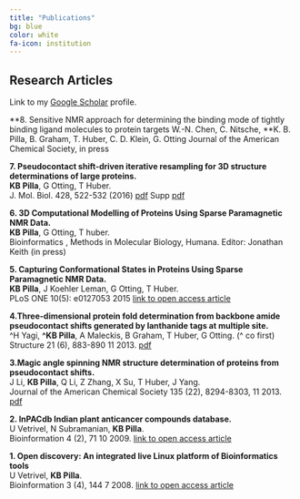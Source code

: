 ```yaml
---
title: "Publications"
bg: blue
color: white
fa-icon: institution
---
```



Research Articles
-----------------
Link to my [Google Scholar][0] profile.

**8. Sensitive NMR approach for determining the binding mode of tightly binding ligand molecules to protein targets
W.-N. Chen, C. Nitsche, **K. B. Pilla, B. Graham, T. Huber, C. D. Klein, G. Otting
Journal of the American Chemical Society, in press         


**7. Pseudocontact shift-driven iterative resampling for 3D structure determinations of large proteins.**<br>
**KB Pilla**, G Otting, T Huber.<br>
J. Mol. Biol. 428, 522-532 (2016) <i class="fa fa-file-pdf-o"></i> [pdf][6] Supp <i class="fa fa-file-pdf-o"></i> [pdf][7]

**6. 3D Computational Modelling of Proteins Using Sparse Paramagnetic NMR Data.**<br>
 **KB Pilla**, G Otting, T huber.<br>
 Bioinformatics , Methods in Molecular Biology, Humana. Editor: Jonathan Keith (in press)

**5. Capturing Conformational States in Proteins Using Sparse Paramagnetic NMR Data.**<br>
**KB Pilla**, J Koehler Leman, G Otting, T Huber. <br>
PLoS ONE 10(5): e0127053 2015  [link to open access article][5] 

**4.Three-dimensional protein fold determination from backbone amide pseudocontact shifts generated by lanthanide tags at multiple site.**<br>
^H Yagi, **^KB Pilla**, A Maleckis, B Graham, T Huber, G Otting. (^ co first)<br>
Structure 21 (6), 883-890 11 2013. <i class="fa fa-file-pdf-o"></i> [pdf][4]

**3.Magic angle spinning NMR structure determination of proteins from pseudocontact shifts.**<br>
J Li, **KB Pilla**, Q Li, Z Zhang, X Su, T Huber, J Yang.<br>
Journal of the American Chemical Society 135 (22), 8294-8303, 11 2013. <i class="fa fa-file-pdf-o"></i> [pdf][3]

**2. InPACdb Indian plant anticancer compounds database.**<br>
U Vetrivel, N Subramanian, **KB Pilla**.<br>
Bioinformation 4 (2), 71 10 2009. [link to open access article][2]

**1. Open discovery: An integrated live Linux platform of Bioinformatics tools**<br>
U Vetrivel, **KB Pilla**.<br>
Bioinformation 3 (4), 144 7 2008. [link to open access article][1]

  
[7]: http://comp-bio.anu.edu.au/huber/papers/Kala_JMB2016_supp.pdf
[6]: http://comp-bio.anu.edu.au/huber/papers/Kala_JMB2016.pdf
[5]: http://journals.plos.org/plosone/article?id=10.1371/journal.pone.0127053 "link"
[4]: http://comp-bio.anu.edu.au/huber/papers/hiromasa_structure2013.pdf "pdf"
[3]: http://comp-bio.anu.edu.au/huber/papers/kala_jacs2013.pdf
[2]: http://www.ncbi.nlm.nih.gov/pmc/articles/PMC2823384/
[1]: http://www.ncbi.nlm.nih.gov/pmc/articles/PMC2637960/
[0]: https://scholar.google.com.au/citations?user=vgdqy80AAAAJ&hl=en